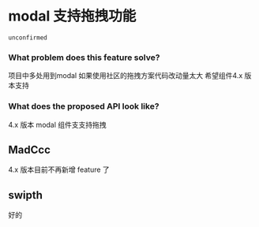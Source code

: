 # modal 支持拖拽功能

`unconfirmed`

### What problem does this feature solve?

项目中多处用到modal 如果使用社区的拖拽方案代码改动量太大 希望组件4.x 版本支持

### What does the proposed API look like?

4.x 版本 modal 组件支支持拖拽

<!-- generated by ant-design-issue-helper. DO NOT REMOVE -->

## MadCcc

4.x 版本目前不再新增 feature 了

## swipth

好的
